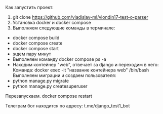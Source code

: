 Как запустить проект:
1. git clone https://github.com/vladislav-ml/vlondin17-test-o-parser
2. Установка docker и docker compose
3. Выполняем следующие команды в терминале:
- docker compose build
- docker compose create
- docker compose start
- ждем пару минут
- Выполняем команду docker compose ps -a
- Находим контейнер "web", отвечает за django и переходим в него:
Команда:
docker exec -it "название контейнера web" /bin/bash
Выполняем миграции и создаем пользователя:
 - python manage.py migrate
 - python manage.py createsuperuser

Перезапускаем.
docker compose restart

Телеграм бот находится по адресу:
t.me/django_test1_bot

